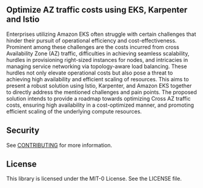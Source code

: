 ## Optimize AZ traffic costs using EKS, Karpenter and Istio

Enterprises utilizing Amazon EKS often struggle with certain challenges that hinder their pursuit of operational efficiency and cost-effectiveness. Prominent among these challenges are the costs incurred from cross Availability Zone (AZ) traffic, difficulties in achieving seamless scalability, hurdles in provisioning right-sized instances for nodes, and intricacies in managing service networking via topology-aware load balancing. These hurdles not only elevate operational costs but also pose a threat to achieving high availability and efficient scaling of resources. This aims to present a robust solution using Istio, Karpenter, and Amazon EKS together to directly address the mentioned challenges and pain points. The proposed solution intends to provide a roadmap towards optimizing Cross AZ traffic costs, ensuring high availability in a cost-optimized manner, and promoting efficient scaling of the underlying compute resources.

## Security

See [CONTRIBUTING](CONTRIBUTING.md#security-issue-notifications) for more information.

## License

This library is licensed under the MIT-0 License. See the LICENSE file.

